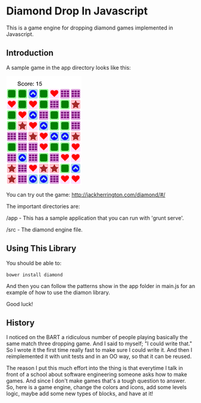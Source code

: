 Diamond Drop In Javascript
==========================

This is a game engine for dropping diamond games implemented in Javascript.

## Introduction

A sample game in the app directory looks like this:

![Sample Diamond Game](/images/drop.png "Sample Diamond Game")

You can try out the game: http://jackherrington.com/diamond/#/

The important directories are:

/app - This has a sample application that you can run with 'grunt serve'.

/src - The diamond engine file.

## Using This Library

You should be able to:

```
bower install diamond
```

And then you can follow the patterns show in the app folder in main.js for an example of how to use the diamon library.

Good luck!

## History

I noticed on the BART a ridiculous number of people playing basically the same match three dropping game. And I said to myself; "I could write that." So I wrote it the first time really fast to make sure I could write it. And then I reimplemented it with unit tests and in an OO way, so that it can be reused.

The reason I put this much effort into the thing is that everytime I talk in front of a school about software engineering someone asks how to make games. And since I don't make games that's a tough question to answer. So, here is a game engine, change the colors and icons, add some levels logic, maybe add some new types of blocks, and have at it!

